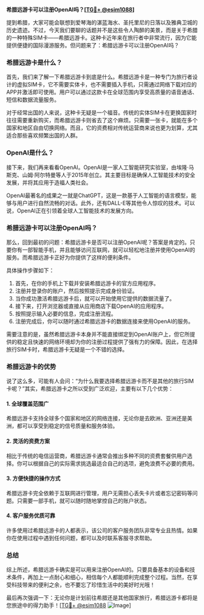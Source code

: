 **希腊远游卡可以注册OpenAI吗？[[TG💪+ @esim1088](https://t.me/s/esim1088)]**

提到希腊，大家可能会联想到爱琴海的湛蓝海水、圣托里尼的日落以及雅典卫城的历史遗迹。不过，今天我们要聊的话题并不是这些令人陶醉的美景，而是关于希腊的一种特殊SIM卡——希腊远游卡。这种卡近年来在旅行者中非常流行，因为它能提供便捷的国际漫游服务。但问题来了：希腊远游卡可以注册OpenAI吗？

### 希腊远游卡是什么？

首先，我们来了解一下希腊远游卡到底是什么。希腊远游卡是一种专门为旅行者设计的虚拟SIM卡，它不需要实体卡，也不需要插入手机，只需通过网络下载对应的APP并激活即可使用。用户可以通过这款卡在全球范围内享受高质量的语音通话、短信和数据流量服务。

对于经常出国的人来说，这种卡无疑是一个福音。传统的实体SIM卡在更换国家时往往需要重新购买，而希腊远游卡则省去了这个麻烦。只需要一张卡，就能在多个国家和地区自由切换网络。而且，它的资费相对传统运营商来说也更为划算，尤其适合那些喜欢频繁出国的人群。

### OpenAI是什么？

接下来，我们再来看看OpenAI。OpenAI是一家人工智能研究实验室，由埃隆·马斯克、山姆·阿尔特曼等人于2015年创立。其主要目标是确保人工智能技术的安全发展，并将其应用于造福人类社会。

OpenAI最著名的成果之一就是ChatGPT，这是一款基于人工智能的语言模型，能够与用户进行自然流畅的对话。此外，还有DALL-E等其他令人惊叹的技术。可以说，OpenAI正在引领着全球人工智能技术的发展方向。

### 希腊远游卡可以注册OpenAI吗？

那么，回到最初的问题：希腊远游卡是否可以注册OpenAI呢？答案是肯定的。只要你有一部智能手机，并且能够访问互联网，就可以轻松地注册并使用OpenAI的服务。而希腊远游卡正好为你提供了这样的便利条件。

具体操作步骤如下：
1. 首先，在你的手机上下载并安装希腊远游卡的官方应用程序。
2. 注册并登录你的账户，然后按照提示完成身份验证。
3. 当你成功激活希腊远游卡后，就可以开始使用它提供的数据流量了。
4. 接下来，打开浏览器或直接从应用商店下载OpenAI的应用程序。
5. 按照提示输入必要的信息，完成注册流程。
6. 注册完成后，你可以随时通过希腊远游卡的数据连接来使用OpenAI的服务。

需要注意的是，虽然希腊远游卡本身并不能直接绑定到OpenAI账户上，但它所提供的稳定且快速的网络环境却为你的注册过程提供了强有力的保障。因此，在选择旅行SIM卡时，希腊远游卡无疑是一个不错的选择。

### 希腊远游卡的优势

说了这么多，可能有人会问：“为什么我要选择希腊远游卡而不是其他的旅行SIM卡呢？”其实，希腊远游卡之所以受到广泛欢迎，主要有以下几个优势：

#### 1. 全球覆盖范围广
希腊远游卡支持全球多个国家和地区的网络连接，无论你是去欧洲、亚洲还是美洲，都可以享受到稳定的信号质量和服务体验。

#### 2. 灵活的资费方案
相比于传统的电信运营商，希腊远游卡通常会推出多种不同的资费套餐供用户选择。你可以根据自己的实际需求挑选最适合自己的选项，避免浪费不必要的费用。

#### 3. 方便快捷的操作方式
希腊远游卡完全依赖于互联网进行管理，用户无需担心丢失卡片或者忘记密码等问题。只需要一部手机，就可以随时随地掌控自己的账户状态。

#### 4. 客户服务优质可靠
许多使用过希腊远游卡的人都表示，该公司的客户服务团队非常专业且热情。如果你在使用过程中遇到任何问题，都可以及时联系客服寻求帮助。

### 总结

综上所述，希腊远游卡确实是可以用来注册OpenAI的。只要具备基本的设备和技术条件，再加上一点耐心和细心，相信每个人都能顺利完成整个过程。当然，在享受科技带来的便利之余，也不要忘了珍惜生活中的美好时光哦！

最后再次强调一下：无论你是计划前往希腊还是其他国家旅行，希腊远游卡都将是您旅途中的得力助手！[[TG💪+ @esim1088](https://t.me/s/esim1088) ![Image](https://i.postimg.cc/4NQfJmqS/Snipaste-2025-05-13-00-14-12.png)]